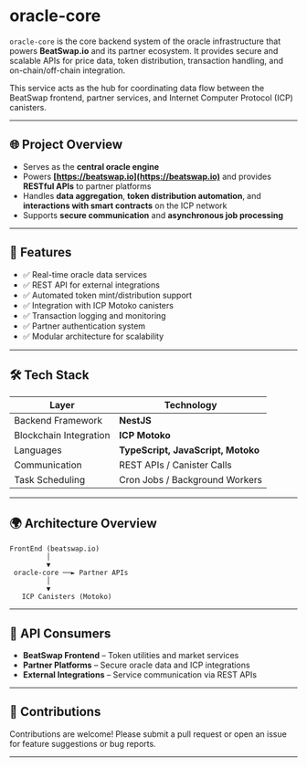# oracle-core

`oracle-core` is the core backend system of the oracle infrastructure that powers **BeatSwap.io** and its partner ecosystem. It provides secure and scalable APIs for price data, token distribution, transaction handling, and on-chain/off-chain integration.

This service acts as the hub for coordinating data flow between the BeatSwap frontend, partner services, and Internet Computer Protocol (ICP) canisters.

---

## 🌐 Project Overview

* Serves as the **central oracle engine**
* Powers **[https://beatswap.io](https://beatswap.io)** and provides **RESTful APIs** to partner platforms
* Handles **data aggregation**, **token distribution automation**, and **interactions with smart contracts** on the ICP network
* Supports **secure communication** and **asynchronous job processing**

---

## 🚀 Features

* ✅ Real-time oracle data services
* ✅ REST API for external integrations
* ✅ Automated token mint/distribution support
* ✅ Integration with ICP Motoko canisters
* ✅ Transaction logging and monitoring
* ✅ Partner authentication system
* ✅ Modular architecture for scalability

---

## 🛠 Tech Stack

| Layer                  | Technology                         |
| ---------------------- | ---------------------------------- |
| Backend Framework      | **NestJS**                         |
| Blockchain Integration | **ICP Motoko**                     |
| Languages              | **TypeScript, JavaScript, Motoko** |
| Communication          | REST APIs / Canister Calls         |
| Task Scheduling        | Cron Jobs / Background Workers     |

---

## 🌍 Architecture Overview

```
FrontEnd (beatswap.io)
         │
         ▼
 oracle-core ──► Partner APIs
         │
         ▼
   ICP Canisters (Motoko)
```

---

## 📡 API Consumers

* **BeatSwap Frontend** – Token utilities and market services
* **Partner Platforms** – Secure oracle data and ICP integrations
* **External Integrations** – Service communication via REST APIs

---

## 🤝 Contributions

Contributions are welcome! Please submit a pull request or open an issue for feature suggestions or bug reports.

---
